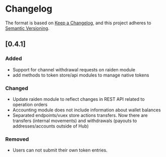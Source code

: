 # Changelog

The format is based on [Keep a Changelog](https://keepachangelog.com/en/1.0.0/),
and this project adheres to [Semantic Versioning](https://semver.org/spec/v2.0.0.html).

## [0.4.1]

### Added

 - Support for channel withdrawal requests on raiden module
 - add methods to token store/api modules to manage native tokens

### Changed

 - Update raiden module to reflect changes in REST API related to operation orders
 - Accounting module does not include information about wallet balances
 - Separated endpoints/vuex store actions transfers. Now there are
   transfers (internal movements) and withdrawals (payouts to
   addresses/accounts outside of Hub)

### Removed
 - Users can not submit their own token entries.
